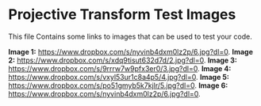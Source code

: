 Projective Transform Test Images
===================
This file Contains some links to images that can be used to test your code.

__Image 1:__ https://www.dropbox.com/s/nyvinb4dxm0lz2p/6.jpg?dl=0.
__Image 2:__ https://www.dropbox.com/s/xdq9tisut632d7d/2.jpg?dl=0.
__Image 3:__ https://www.dropbox.com/s/9rrrw7w9pfx3er0/3.jpg?dl=0.
__Image 4:__ https://www.dropbox.com/s/vxyl53ur1c8a4p5/4.jpg?dl=0.
__Image 5:__ https://www.dropbox.com/s/po51gmyb5k7kjlr/5.jpg?dl=0.
__Image 6:__ https://www.dropbox.com/s/nyvinb4dxm0lz2p/6.jpg?dl=0.
